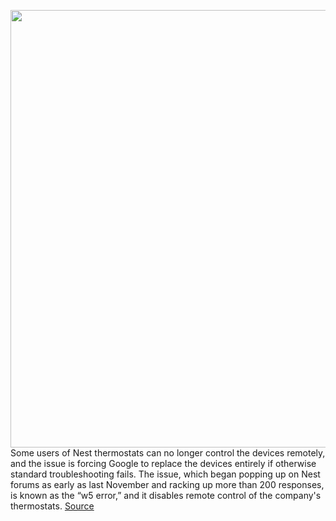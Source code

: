 <img src='https://cdn.vox-cdn.com/thumbor/yEOgck9wCpg6e9XFLDHCd4OD1N4=/0x0:2040x1360/1200x800/filters:focal(857x517:1183x843)/cdn.vox-cdn.com/uploads/chorus_image/image/67105466/jkastrenakes_08242017_1960_0019.0.jpg' width='700px' /><br/>
Some users of Nest thermostats can no longer control the devices remotely, and the issue is forcing Google to replace the devices entirely if otherwise standard troubleshooting fails. The issue, which began popping up on Nest forums as early as last November and racking up more than 200 responses, is known as the “w5 error,” and it disables remote control of the company's thermostats.
<a href='https://www.theverge.com/2020/7/24/21337669/google-nest-thermostat-w5-wifi-issue-remote-control-disable-replacement'> Source <a/>